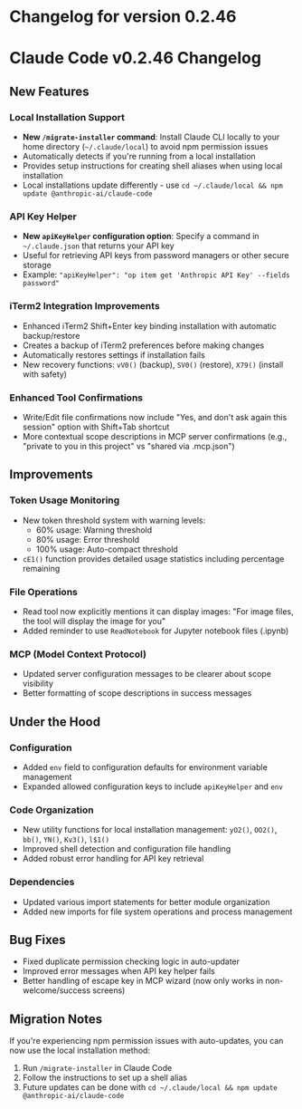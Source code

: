 # Changelog for version 0.2.46

# Claude Code v0.2.46 Changelog

## New Features

### Local Installation Support
- **New `/migrate-installer` command**: Install Claude CLI locally to your home directory (`~/.claude/local`) to avoid npm permission issues
- Automatically detects if you're running from a local installation
- Provides setup instructions for creating shell aliases when using local installation
- Local installations update differently - use `cd ~/.claude/local && npm update @anthropic-ai/claude-code`

### API Key Helper
- **New `apiKeyHelper` configuration option**: Specify a command in `~/.claude.json` that returns your API key
- Useful for retrieving API keys from password managers or other secure storage
- Example: `"apiKeyHelper": "op item get 'Anthropic API Key' --fields password"`

### iTerm2 Integration Improvements
- Enhanced iTerm2 Shift+Enter key binding installation with automatic backup/restore
- Creates a backup of iTerm2 preferences before making changes
- Automatically restores settings if installation fails
- New recovery functions: `vV0()` (backup), `SV0()` (restore), `X79()` (install with safety)

### Enhanced Tool Confirmations
- Write/Edit file confirmations now include "Yes, and don't ask again this session" option with Shift+Tab shortcut
- More contextual scope descriptions in MCP server confirmations (e.g., "private to you in this project" vs "shared via .mcp.json")

## Improvements

### Token Usage Monitoring
- New token threshold system with warning levels:
  - 60% usage: Warning threshold
  - 80% usage: Error threshold  
  - 100% usage: Auto-compact threshold
- `cE1()` function provides detailed usage statistics including percentage remaining

### File Operations
- Read tool now explicitly mentions it can display images: "For image files, the tool will display the image for you"
- Added reminder to use `ReadNotebook` for Jupyter notebook files (.ipynb)

### MCP (Model Context Protocol)
- Updated server configuration messages to be clearer about scope visibility
- Better formatting of scope descriptions in success messages

## Under the Hood

### Configuration
- Added `env` field to configuration defaults for environment variable management
- Expanded allowed configuration keys to include `apiKeyHelper` and `env`

### Code Organization
- New utility functions for local installation management: `yO2()`, `OO2()`, `bb()`, `YN()`, `Kv3()`, `l$1()`
- Improved shell detection and configuration file handling
- Added robust error handling for API key retrieval

### Dependencies
- Updated various import statements for better module organization
- Added new imports for file system operations and process management

## Bug Fixes

- Fixed duplicate permission checking logic in auto-updater
- Improved error messages when API key helper fails
- Better handling of escape key in MCP wizard (now only works in non-welcome/success screens)

## Migration Notes

If you're experiencing npm permission issues with auto-updates, you can now use the local installation method:

1. Run `/migrate-installer` in Claude Code
2. Follow the instructions to set up a shell alias
3. Future updates can be done with `cd ~/.claude/local && npm update @anthropic-ai/claude-code`
